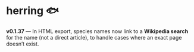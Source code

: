 # herring 🐟

**v0.1.37** — In HTML export, species names now link to a **Wikipedia search** for the name (not a direct article), to handle cases where an exact page doesn’t exist.
